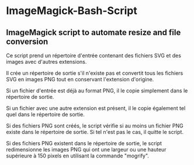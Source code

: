 # ImageMagick-Bash-Script
## ImageMagick script to automate resize and file conversion 

Ce script prend un répertoire d'entrée contenant des fichiers SVG et des images avec d'autres extensions.

Il crée un répertoire de sortie s'il n'existe pas et convertit tous les fichiers SVG en images PNG tout en conservant l'extension d'origine.

Si un fichier d'entrée est déjà au format PNG, il le copie simplement dans le répertoire de sortie.

Si un fichier avec une autre extension est présent, il le copie également tel quel dans le répertoire de sortie.

Si des fichiers PNG sont créés, le script vérifie si au moins un fichier PNG existe dans le répertoire de sortie. Si tel n'est pas le cas, il quitte le script.

Si des fichiers PNG existent dans le répertoire de sortie, le script redimensionne les images PNG qui ont une largeur ou une hauteur supérieure à 150 pixels en utilisant la commande "mogrify".
